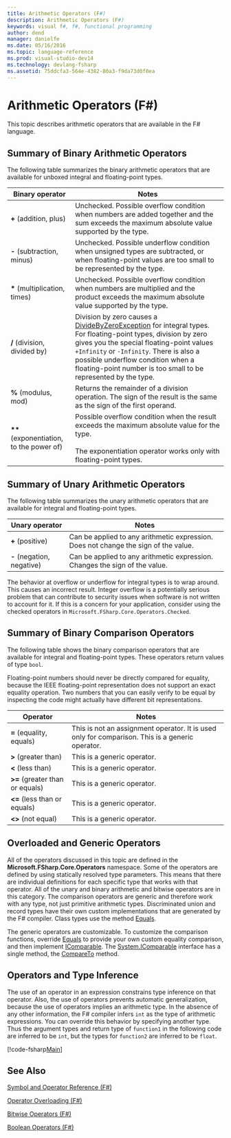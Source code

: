 ```yaml
---
title: Arithmetic Operators (F#)
description: Arithmetic Operators (F#)
keywords: visual f#, f#, functional programming
author: dend
manager: danielfe
ms.date: 05/16/2016
ms.topic: language-reference
ms.prod: visual-studio-dev14
ms.technology: devlang-fsharp
ms.assetid: 75ddcfa3-564e-4382-80a3-f9da73d0f0ea 
---
```


# Arithmetic Operators (F#)

This topic describes arithmetic operators that are available in the F# language.

## Summary of Binary Arithmetic Operators
The following table summarizes the binary arithmetic operators that are available for unboxed integral and floating-point types.

|Binary operator|Notes|
|---------------|-----|
|**+** (addition, plus)|Unchecked. Possible overflow condition when numbers are added together and the sum exceeds the maximum absolute value supported by the type.|
|**-** (subtraction, minus)|Unchecked. Possible underflow condition when unsigned types are subtracted, or when floating-point values are too small to be represented by the type.|
|**&#42;** (multiplication, times)|Unchecked. Possible overflow condition when numbers are multiplied and the product exceeds the maximum absolute value supported by the type.|
|**/** (division, divided by)|Division by zero causes a [DivideByZeroException](https://msdn.microsoft.com/library/system.dividebyzeroexception.aspx) for integral types. For floating-point types, division by zero gives you the special floating-point values `+Infinity` or `-Infinity`. There is also a possible underflow condition when a floating-point number is too small to be represented by the type.|
|**%** (modulus, mod)|Returns the remainder of a division operation. The sign of the result is the same as the sign of the first operand.|
|**&#42;&#42;** (exponentiation, to the power of)|Possible overflow condition when the result exceeds the maximum absolute value for the type.<br /><br />The exponentiation operator works only with floating-point types.|

## Summary of Unary Arithmetic Operators
The following table summarizes the unary arithmetic operators that are available for integral and floating-point types.


|Unary operator|Notes|
|--------------|-----|
|**+** (positive)|Can be applied to any arithmetic expression. Does not change the sign of the value.|
|**-** (negation, negative)|Can be applied to any arithmetic expression. Changes the sign of the value.|
The behavior at overflow or underflow for integral types is to wrap around. This causes an incorrect result. Integer overflow is a potentially serious problem that can contribute to security issues when software is not written to account for it. If this is a concern for your application, consider using the checked operators in `Microsoft.FSharp.Core.Operators.Checked`.


## Summary of Binary Comparison Operators
The following table shows the binary comparison operators that are available for integral and floating-point types. These operators return values of type `bool`.

Floating-point numbers should never be directly compared for equality, because the IEEE floating-point representation does not support an exact equality operation. Two numbers that you can easily verify to be equal by inspecting the code might actually have different bit representations.



|Operator|Notes|
|--------|-----|
|**=** (equality, equals)|This is not an assignment operator. It is used only for comparison. This is a generic operator.|
|**&gt;** (greater than)|This is a generic operator.|
|**&lt;** (less than)|This is a generic operator.|
|**&gt;=** (greater than or equals)|This is a generic operator.|
|**&lt;=** (less than or equals)|This is a generic operator.|
|**&lt;&gt;** (not equal)|This is a generic operator.|

## Overloaded and Generic Operators
All of the operators discussed in this topic are defined in the **Microsoft.FSharp.Core.Operators** namespace. Some of the operators are defined by using statically resolved type parameters. This means that there are individual definitions for each specific type that works with that operator. All of the unary and binary arithmetic and bitwise operators are in this category. The comparison operators are generic and therefore work with any type, not just primitive arithmetic types. Discriminated union and record types have their own custom implementations that are generated by the F# compiler. Class types use the method [Equals](https://msdn.microsoft.com/library/bsc2ak47.aspx).

The generic operators are customizable. To customize the comparison functions, override [Equals](https://msdn.microsoft.com/library/bsc2ak47.aspx) to provide your own custom equality comparison, and then implement [IComparable](https://msdn.microsoft.com/library/system.icomparable.aspx). The [System.IComparable](https://msdn.microsoft.com/library/system.icomparable.aspx) interface has a single method, the [CompareTo](https://msdn.microsoft.com/library/system.icomparable.compareto.aspx) method.


## Operators and Type Inference
The use of an operator in an expression constrains type inference on that operator. Also, the use of operators prevents automatic generalization, because the use of operators implies an arithmetic type. In the absence of any other information, the F# compiler infers `int` as the type of arithmetic expressions. You can override this behavior by specifying another type. Thus the argument types and return type of `function1` in the following code are inferred to be `int`, but the types for `function2` are inferred to be `float`.

[!code-fsharp[Main](../../../samples/snippets/fslangref1/snippet3501.fs)]
    
## See Also
[Symbol and Operator Reference &#40;F&#35;&#41;](Symbol-and-Operator-Reference-%5BFSharp%5D.md)

[Operator Overloading &#40;F&#35;&#41;](Operator-Overloading-%5BFSharp%5D.md)

[Bitwise Operators &#40;F&#35;&#41;](Bitwise-Operators-%5BFSharp%5D.md)

[Boolean Operators &#40;F&#35;&#41;](Boolean-Operators-%5BFSharp%5D.md)